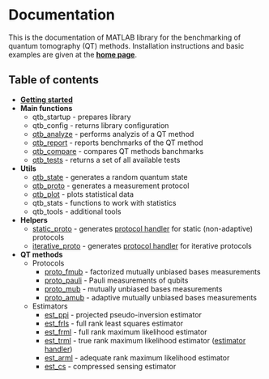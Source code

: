 # Documentation

This is the documentation of MATLAB library for the benchmarking of quantum tomography (QT) methods. Installation instructions and basic examples are given at the [**home page**](https://github.com/PQCLab/mQTB/).

## Table of contents

* [**Getting started**](https://github.com/PQCLab/mQTB/)
* **Main functions**
  * qtb_startup - prepares library
  * qtb_config - returns library configuration
  * [qtb_analyze](qtb_analyze.md) - performs analyzis of a QT method
  * [qtb_report](qtb_report.md) - reports benchmarks of the QT method
  * [qtb_compare](qtb_compare.md) - compares QT methods banchmarks
  * [qtb_tests](qtb_tests.md) - returns a set of all available tests
* **Utils**
  * [qtb_state](qtb_state.md) - generates a random quantum state
  * [qtb_proto](qtb_proto.md) - generates a measurement protocol
  * [qtb_plot](qtb_plot.md) - plots statistical data
  * qtb_stats - functions to work with statistics
  * qtb_tools - additional tools
* **Helpers**
  * [static_proto](static_proto.md) - generates [protocol handler](qtb_analyze.md#arg-fun_proto) for static (non-adaptive) protocols
  * [iterative_proto](iterative_proto.md) - generates [protocol handler](qtb_analyze.md#arg-fun_proto) for iterative protocols
* **QT methods**
  * Protocols
    * [proto_fmub](proto_fmub.md) - factorized mutually unbiased bases measurements
    * [proto_pauli](proto_fmub.md) - Pauli measurements of qubits
    * [proto_mub](proto_mub.md) - mutually unbiased bases measurements
    * [proto_amub](proto_amub.md) - adaptive mutually unbiased bases measurements
  * Estimators
    * [est_ppi](est_ppi.md) - projected pseudo-inversion estimator
    * [est_frls](est_frls.md) - full rank least squares estimator
    * [est_frml](est_frml.md) - full rank maximum likelihood estimator
    * [est_trml](est_trml.md) - true rank maximum likelihood estimator ([estimator handler](qtb_analyze.md#arg-fun_est))
    * [est_arml](est_arml.md) - adequate rank maximum likelihood estimator
    * [est_cs](est_cs.md) - compressed sensing estimator
